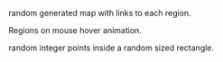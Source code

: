 random generated map with links to each region.

Regions on mouse hover animation.

random integer points inside a random sized rectangle.

